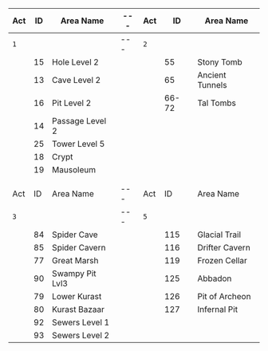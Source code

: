 | Act | ID  | Area Name   | --- | Act | ID  | Area Name   |
| --- | --- | ----------- | --- | --- | --- |------------ |
| `1` |     |             | --- | `2`   |                 |
| | 15  | Hole Level 2      |   |     | 55  | Stony Tomb  |
| | 13  | Cave Level 2      |   |     | 65  | Ancient Tunnels  |
| | 16  | Pit Level 2       |   |     | 66-72  | Tal Tombs  |
| | 14  | Passage Level 2   |   |     |  |   |
| | 25  | Tower Level 5     |   |     |  |  |
| | 18  | Crypt             |   |     |  |  |
| | 19  | Mausoleum         |   |     |  |  |
|     |                   |
| | | | | | |
| Act | ID  | Area Name   | --- | Act | ID  | Area Name   |
| `3` |     |             | --- | `5`   |                   |
| | 84  | Spider Cave     |     |     | 115 | Glacial Trail |
| | 85  | Spider Cavern   |     |     | 116 | Drifter Cavern|
| | 77  | Great Marsh     |     |     | 119 | Frozen Cellar |
| | 90  | Swampy Pit Lvl3 |     |     | 125 | Abbadon       |
| | 79  | Lower Kurast    |     |     | 126 | Pit of Archeon|
| | 80  | Kurast Bazaar   |     |     | 127 | Infernal Pit  |
| | 92  | Sewers Level 1  |     |     |  |  |
| | 93  | Sewers Level 2  |     |     |  |  |